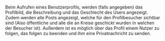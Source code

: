 Beim Aufrufen eines Benutzerprofils, werden (falls angegeben) das Profilbild, die Beschreibung und das Geschlecht des Users angezeigt. Zudem werden alle Posts angezeigt, welche für den Profilbesucher sichtbar sind (Also öffentliche und alle die an Kreise geschickt wurden in welchen der Besucher ist). Außerdem ist es möglich über das Profil einem Nutzer zu folgen, das folgen zu beenden und ihm eine Privatnachricht zu senden.